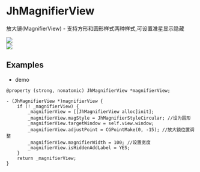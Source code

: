 # JhMagnifierView
放大镜(MagnifierView) - 支持方形和圆形样式两种样式,可设置准星显示隐藏

![](https://gitee.com/iotjh/Picture/raw/master/JhMagnifierView_01.png)  <br> 
![](https://gitee.com/iotjh/Picture/raw/master/JhMagnifierView_02.png)  <br> 

## Examples


* demo
```
@property (strong, nonatomic) JhMagnifierView *magnifierView;

- (JhMagnifierView *)magnifierView {
    if (! _magnifierView) {
        _magnifierView = [[JhMagnifierView alloc]init];
        _magnifierView.magStyle = JhMagnifierStyleCircular; //设为圆形
        _magnifierView.targetWindow = self.view.window;
        _magnifierView.adjustPoint = CGPointMake(0, -15); //放大镜位置调整
        _magnifierView.magnifierWidth = 100; //设置宽度
        _magnifierView.isHiddenAddLabel = YES; 
    }
    return _magnifierView;
}

```
